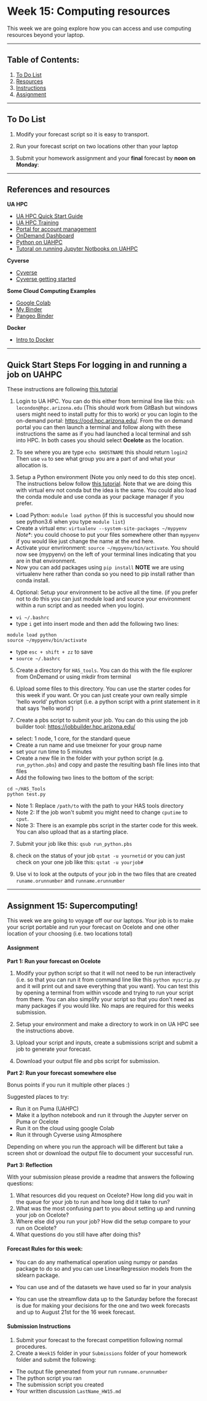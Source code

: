 # Week 15: Computing resources
This week we are going explore how you can access and use computing resources beyond your laptop.
___
## Table of Contents:
1. [ To Do List](#todo)
1. [ Resources](#references)
1. [ Instructions](#instructions)
1. [ Assignment](#assignment)
___
<a name="todo"></a>
## To Do List
1. Modify your forecast script so it is easy to transport.

2. Run your forecast script on two locations other than your laptop

2. Submit your homework assignment and your **final** forecast by **noon on Monday**:

___
<a name="references"></a>
## References and resources
**UA HPC**
- [UA HPC Quick Start Guide](https://public.confluence.arizona.edu/display/UAHPC/Ocelote+Quick+Start)
- [UA HPC Training](https://public.confluence.arizona.edu/display/UAHPC/Training+Resources)
- [Portal for account management](https://portal.hpc.arizona.edu/portal/)
- [OnDemand Dashboard](https://ood.hpc.arizona.edu/pun/sys/dashboard)
- [Python on UAHPC](https://public.confluence.arizona.edu/display/UAHPC/Using+and+Installing+Python)
- [Tutoral on running Jupyter Notbooks on UAHPC](https://public.confluence.arizona.edu/display/UAHPC/Jupyter+Notebook+-+Python)

**Cyverse**
 - [Cyverse](https://cyverse.org/)
 - [Cyverse getting started](https://learning.cyverse.org/en/latest/#cyverse-faq)

**Some Cloud Computing Examples**
- [Google Colab](https://colab.research.google.com/notebooks/intro.ipynb)
- [My Binder](https://mybinder.org/)
- [Pangeo Binder](https://binder.pangeo.io/)

**Docker**
- [Intro to Docker](https://docker-curriculum.com/)

___
<a name="instructions"></a>
## Quick Start Steps For logging in and running a job on UAHPC
These instructions are following [this tutorial](https://public.confluence.arizona.edu/display/UAHPC/Ocelote+Quick+Start)

1. Login to UA HPC. You can do this either from terminal line like this:
`ssh lecondon@hpc.arizona.edu` (This should work from GitBash but windows users might need to install putty for this to work) or you can login to the on-demand portal: <https://ood.hpc.arizona.edu/>. From the on demand portal you can then launch a terminal and follow along with these instructions the same as if you had launched a local terminal and ssh into HPC. In both cases you should select **Ocelote** as the location.

2.  To see where you are type `echo $HOSTNAME` this should return `login2`
Then use `va` to see what group you are a part of and what your allocation is.

3. Setup a Python environment (Note you only need to do this step once). The instructions below follow [this tutorial](https://public.confluence.arizona.edu/display/UAHPC/Using+and+Installing+Python). Note that we are doing this with virtual env not conda but the idea is the same. You could also load the conda module and use conda as your package manager if you prefer.
  - Load Python: `module load python` (if this is successful you should now see python3.6 when you type `module list`)
  - Create a virtual env: `virtualenv --system-site-packages ~/mypyenv` *Note**: you could choose to put your files somewhere other than `mypyenv` if you would like just change the name at the end here.
  - Activate your envrironment: `source ~/mypyenv/bin/activate`. You should  now see (mypyenv) on the left of your terminal lines indicating that you are in that environment.
  - Now you can add packages using `pip install` **NOTE** we are using virtualenv here rather than conda so you need to pip install rather than conda install.

4. Optional: Setup your environment to be active all the time. (if you prefer not to do this you can just module load and source your environment within a run script and as needed when you login).
  - `vi ~/.bashrc`
  - type `i` get into insert mode and then add the following two lines:
  ```
  module load python
  source ~/mypyenv/bin/activate
  ````
  - type `esc + shift + zz` to save
  - `source ~/.bashrc`

5. Create a directory for `HAS_tools`. You can do this with the file explorer from OnDemand or using mkdir from terminal

4. Upload some files to this directory. You can use the starter codes for this week if you want. Or you can just create your own really simple 'hello  world' python script (i.e. a python script with a print statement in it that says 'hello world')

2. Create a pbs script to submit your job. You can do this using the job builder tool: <https://jobbuilder.hpc.arizona.edu/>
  - select: 1 node, 1 core, for the standard queue
  - Create a run name and use tmeixner for your group name
  - set your run time to 5  minutes
  - Create a new file in the folder with your python script (e.g. `run_python.pbs`) and copy and paste the resulting bash file lines into that files
  - Add the following two lines to the bottom of the  script:
  ```
  cd ~/HAS_Tools
  python test.py
  ```
  - Note 1: Replace `/path/to` with the path to your HAS tools directory
  - Note 2: If the job won't submit you might need to change `cputime` to `cput`.
  - Note 3: There is an example pbs script in the starter code for this week. You can also upload that as a starting place.

7. Submit your job like this: `qsub run_python.pbs`

8. check on the status of your job `qstat -u yournetid` or you can just check on your one job like this: `qstat -u yourjob#`

9. Use vi to look at the outputs of your job in the two files that are created `runame.orunnumber` and `runname.erunnumber`

___
<a name="assignment"></a>
## Assignment 15: Supercomputing!
This week we are going to voyage off our our laptops. Your job is to make your script portable and run your forecast on Ocelote and one other location of  your choosing (i.e. two locations total)

#### Assignment

**Part 1: Run your forecast on Ocelote**
1. Modify your python script so that it will not need to be run interactively (i.e. so that you can run it from command line like this `python myscrip.py` and it will print out and save everything that you want).  You can test this by opening a terminal from within vscode and trying to run your script from there.  You can also simplify your script so that you don't need as many packages if you would like. No maps are required for this weeks submission.

2. Setup your environment and make a directory to work in on UA HPC see the instructions above.

3. Upload your script and inputs, create a submissions script and submit a job to generate your forecast.

4. Download your output file and pbs script for submission.

**Part 2: Run your forecast somewhere else**

Bonus points if you run it multiple other places :)

Suggested places to try:
- Run it on Puma (UAHPC)
- Make it a Ipython notebook and run it through the Jupyter server on Puma or Ocelote
- Run it on the cloud using google Colab
- Run it through Cyverse using Atmosphere

Depending on where you run the approach will be different but take a screen shot or download the output file to document your successful run.

**Part 3: Reflection**

With your submission please provide a readme that answers the following questions:

1. What resources did you request on Ocelote? How long did you wait in the queue for your job to run and how long did it take to run?
2. What was the most confusing part to you about setting up and running your job on Ocelote?
4. Where else did you run your job? How did the setup compare to your run on Ocelote?
3. What questions do you still have after doing this?


#### Forecast Rules for this week:
- You can do any mathematical operation using numpy or pandas package to do so and you can use LinearRegression models from the sklearn package.  

- You can use and of the datasets we have used so far in your analysis

- You can use the streamflow data up to the Saturday before the forecast is due for making your decisions for the one and two week forecasts and up to August 21st for the 16 week forecast.

#### Submission Instructions
1. Submit your forecast to the forecast competition following normal procedures.
2. Create a `Week15` folder in your `Submissions` folder of your homework folder and submit the following:
  - The output file generated from your run `runname.orunnumber`
  - The python script you ran
  - The submission script you created
  - Your written discussion `LastName_HW15.md`

